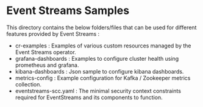 #  Event Streams Samples
This directory contains the below folders/files that can be used for different features provided by Event Streams :
- cr-examples : Examples of various custom resources managed by the Event Streams operator.
- grafana-dashboards : Examples to configure cluster health using prometheus and grafana.
- kibana-dashboards : Json sample to configure kibana dashboards.
- metrics-config : Example configuration for Kafka / Zookeeper metrics collection.
- eventstreams-scc.yaml : The minimal security context constraints required for EventStreams and its components to function.